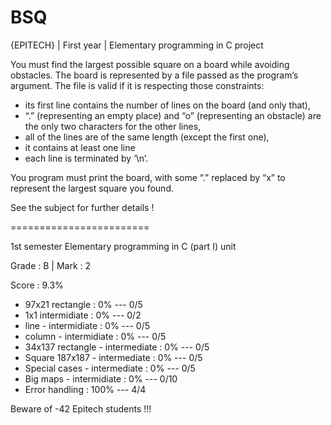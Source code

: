 # BSQ

{EPITECH} | First year | Elementary programming in C project

You must find the largest possible square on a board while avoiding obstacles.
The board is represented by a file passed as the program’s argument. 
The file is valid if it is respecting those constraints:

  - its first line contains the number of lines on the board (and only that),
  - “.” (representing an empty place) and “o” (representing an obstacle) are the only two characters for the other lines,
  - all of the lines are of the same length (except the first one),
  - it contains at least one line
  - each line is terminated by ‘\n’.
  
You program must print the board, with some “.” replaced by “x” to represent the largest square you found.

See the subject for further details !

========================

1st semester Elementary programming in C (part I) unit

Grade : B | Mark : 2

Score : 9.3%

  - 97x21 rectangle : 0% --- 0/5
  - 1x1 intermidiate : 0% --- 0/2
  - line - intermidiate : 0% --- 0/5
  - column - intermidiate : 0% --- 0/5
  - 34x137 rectangle - intermediate : 0% --- 0/5
  - Square 187x187 - intermediate : 0% --- 0/5
  - Special cases - intermediate : 0% --- 0/5
  - Big maps - intermidiate : 0% --- 0/10
  - Error handling : 100% --- 4/4

Beware of -42 Epitech students !!!
